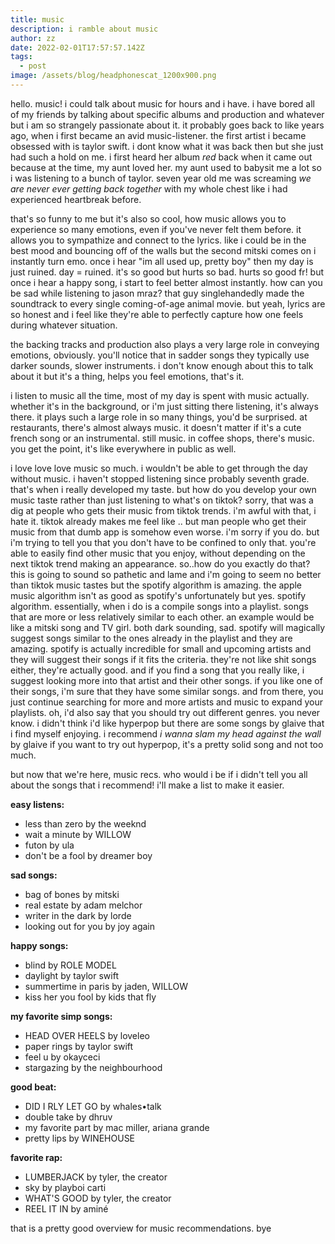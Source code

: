 ```yaml
---
title: music
description: i ramble about music
author: zz
date: 2022-02-01T17:57:57.142Z
tags:
  - post
image: /assets/blog/headphonescat_1200x900.png
---
```

hello. music! i could talk about music for hours and i have. i have bored all of my friends by talking about specific albums and production and whatever but i am so strangely passionate about it. it probably goes back to like years ago, when i first became an avid music-listener. the first artist i became obsessed with is taylor swift. i dont know what it was back then but she just had such a hold on me. i first heard her album *red* back when it came out because at the time, my aunt loved her. my aunt used to babysit me a lot so i was listening to a bunch of taylor. seven year old me was screaming *we are never ever getting back together* with my whole chest like i had experienced heartbreak before. 

that's so funny to me but it's also so cool, how music allows you to experience so many emotions, even if you've never felt them before. it allows you to sympathize and connect to the lyrics. like i could be in the best mood and bouncing off of the walls but the second mitski comes on i instantly turn emo. once i hear "im all used up, pretty boy" then my day is just ruined. day = ruined. it's so good but hurts so bad. hurts so good fr! but once i hear a happy song, i start to feel better almost instantly. how can you be sad while listening to jason mraz? that guy singlehandedly made the soundtrack to every single coming-of-age animal movie. but yeah, lyrics are so honest and i feel like they're able to perfectly capture how one feels during whatever situation.

the backing tracks and production also plays a very large role in conveying emotions, obviously. you'll notice that in sadder songs they typically use darker sounds, slower instruments. i don't know enough about this to talk about it but it's a thing, helps you feel emotions, that's it.

i listen to music all the time, most of my day is spent with music actually. whether it's in the background, or i'm just sitting there listening, it's always there. it plays such a large role in so many things, you'd be surprised. at restaurants, there's almost always music. it doesn't matter if it's a cute french song or an instrumental. still music. in coffee shops, there's music. you get the point, it's like everywhere in public as well. 

i love love love music so much. i wouldn't be able to get through the day without music. i haven't stopped listening since probably seventh grade. that's when i really developed my taste. but how do you develop your own music taste rather than just listening to what's on tiktok? sorry, that was a dig at people who gets their music from tiktok trends. i'm awful with that, i hate it. tiktok already makes me feel like .. but man people who get their music from that dumb app is somehow even worse. i'm sorry if you do. but i'm trying to tell you that you don't have to be confined to only that. you're able to easily find other music that you enjoy, without depending on the next tiktok trend making an appearance. so..how do you exactly do that? this is going to sound so pathetic and lame and i'm going to seem no better than tiktok music tastes but the spotify algorithm is amazing. the apple music algorithm isn't as good as spotify's unfortunately but yes. spotify algorithm. essentially, when i do is a compile songs into a playlist. songs that are more or less relatively similar to each other. an example would be like a mitski song and TV girl. both dark sounding, sad. spotify will magically suggest songs similar to the ones already in the playlist and they are amazing. spotify is actually incredible for small and upcoming artists and they will suggest their songs if it fits the criteria. they're not like shit songs either, they're actually good. and if you find a song that you really like, i suggest looking more into that artist and their other songs. if you like one of their songs, i'm sure that they have some similar songs. and from there, you just continue searching for more and more artists and music to expand your playlists. oh, i'd also say that you should try out different genres. you never know. i didn't think i'd like hyperpop but there are some songs by glaive that i find myself enjoying. i recommend *i wanna slam my head against the wall* by glaive if you want to try out hyperpop, it's a pretty solid song and not too much.

but now that we're here, music recs. who would i be if i didn't tell you all about the songs that i recommend! i'll make a list to make it easier.



**easy listens:**

* less than zero by the weeknd
* wait a minute by WILLOW
* futon by ula
* don't be a fool by dreamer boy

**sad songs:**

* bag of bones by mitski
* real estate by adam melchor
* writer in the dark by lorde
* looking out for you by joy again

**happy songs:**

* blind by ROLE MODEL
* daylight by taylor swift
* summertime in paris by jaden, WILLOW
* kiss her you fool by kids that fly

**my favorite simp songs:**

* HEAD OVER HEELS by loveleo
* paper rings by taylor swift
* feel u by okayceci
* stargazing by the neighbourhood

**good beat:**

* DID I RLY LET GO by whales•talk
* double take by dhruv
* my favorite part by mac miller, ariana grande
* pretty lips by WINEHOUSE

**favorite rap:**

* LUMBERJACK by tyler, the creator
* sky by playboi carti
* WHAT'S GOOD by tyler, the creator
* REEL IT IN by aminé

that is a pretty good overview for music recommendations. bye